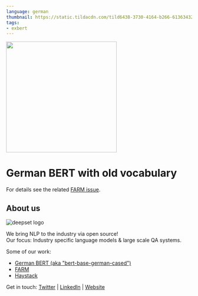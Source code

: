 ```yaml
---
language: german
thumbnail: https://static.tildacdn.com/tild6438-3730-4164-b266-613634323466/german_bert.png
tags:
- exbert
---
```


<a href="https://huggingface.co/exbert/?model=bert-base-german-cased">
	<img width="300px" src="https://hf-dinosaur.huggingface.co/exbert/button.png">
</a>

# German BERT with old vocabulary
For details see the related [FARM issue](https://github.com/deepset-ai/FARM/issues/60).


## About us
![deepset logo](https://raw.githubusercontent.com/deepset-ai/FARM/master/docs/img/deepset_logo.png)

We bring NLP to the industry via open source!  
Our focus: Industry specific language models & large scale QA systems.  
  
Some of our work: 
- [German BERT (aka "bert-base-german-cased")](https://deepset.ai/german-bert)
- [FARM](https://github.com/deepset-ai/FARM)
- [Haystack](https://github.com/deepset-ai/haystack/)

Get in touch:
[Twitter](https://twitter.com/deepset_ai) | [LinkedIn](https://www.linkedin.com/company/deepset-ai/) | [Website](https://deepset.ai)  
